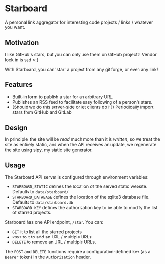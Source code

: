 # Starboard

A personal link aggregator for interesting code projects / links / whatever you want.

## Motivation

I like GitHub's stars, but you can only use them on GitHub projects! Vendor lock in is sad >:(

With Starboard, you can 'star' a project from any git forge, or even any link!

## Features

- Built-in form to publish a star for an arbitrary URL.
- Publishes an RSS feed to facilitate easy following of a person's stars.
- (Should we do this server-side or let clients do it?) Periodically import stars from GitHub and GitLab

## Design

In principle, the site will be *read* much more than it is *written*, so we treat the site as
entirely static, and when the API receives an update, we regenerate the site using [sipy](https://github.com/half-cambodian-hacker-man/sipy),
my static site generator.

## Usage

The Starboard API server is configured through environment variables:
- `STARBOARD_STATIC` defines the location of the served static website. Defaults to `data/starboard/`
- `STARBOARD_DATABASE` defines the location of the sqlite3 database file. Defaults to `data/starboard.db`
- `STARBOARD_KEY` defines the authorization key to be able to modify the list of starred projects.

Starboard has one API endpoint, `/star`. You can: 
- `GET` it to list all the starred projects
- `POST` to it to add an URL / multiple URLs
- `DELETE` to remove an URL / multiple URLs.

The `POST` and `DELETE` functions require a configuration-defined key (as a `Bearer` token) in the `Authorization` header.

<!-- TODO: Example client -->
